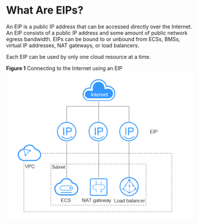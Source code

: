 # What Are EIPs?<a name="vpc_faq_0013"></a>

An EIP is a public IP address that can be accessed directly over the Internet. An EIP consists of a public IP address and some amount of public network egress bandwidth. EIPs can be bound to or unbound from ECSs, BMSs, virtual IP addresses, NAT gateways, or load balancers. 

Each EIP can be used by only one cloud resource at a time.

**Figure  1**  Connecting to the Internet using an EIP<a name="vpc_concepts_0003_fig151339100399"></a>  
![](figures/connecting-to-the-internet-using-an-eip.png "connecting-to-the-internet-using-an-eip")

